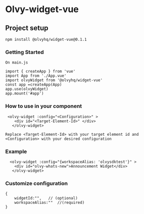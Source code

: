 # Olvy-widget-vue

## Project setup
```
npm install @olvyhq/widget-vue@0.1.1
```

### Getting Started
```
On main.js

import { createApp } from 'vue'
import App from './App.vue'
import olvyWidget from '@olvyhq/widget-vue'
const app =createApp(App)
app.use(olvyWidget)
app.mount('#app')

```

### How to use in your component
```
 <olvy-widget :config="<Configuration>" >
    <div id="<Target-Element-Id>" </div>
   </olvy-widget>

Replace <Target-Element-Id> with your target element id and <Configuration> with your desired configuration
```
### Example
```
  <olvy-widget :config="{workspaceAlias: 'olvysdktest'}" >
    <div id="olvy-whats-new">Announcement Widget</div>
   </olvy-widget>

```



### Customize configuration
```
{
    widgetId:"",   // (optional)
    workspaceAlias:""  //(required)
}
```
